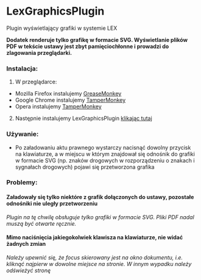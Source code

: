 # LexGraphicsPlugin
Plugin wyświetlający grafiki w systemie LEX
 
**Dodatek renderuje tylko grafikę w formacie SVG. Wyświetlanie plików PDF w tekście ustawy jest zbyt pamięciochłonne i prowadzi do zlagowania przeglądarki.**

### Instalacja:


1. W przeglądarce:
  * Mozilla Firefox instalujemy [GreaseMonkey](https://addons.mozilla.org/es/firefox/addon/greasemonkey/)
  * Google Chrome instalujemy [TamperMonkey](https://chrome.google.com/webstore/detail/tampermonkey/dhdgffkkebhmkfjojejmpbldmpobfkfo?hl=pl)
  * Opera instalujemy [TamperMonkey](https://addons.opera.com/es/extensions/details/tampermonkey-beta/?display=en)

2. Następnie instalujemy LexGraphicsPlugin [klikając tutaj](https://github.com/kamild706/LexGraphicsPlugin/raw/master/LexGraphicsPlugin.user.js)


### Używanie:
* Po załadowaniu aktu prawnego wystarczy nacisnąć dowolny przycisk na klawiaturze, a w miejscu w którym znajdował się odnośnik do grafiki w formacie SVG (np. znaków drogowych w rozporządzeniu o znakach i sygnałach drogowych) pojawi się przetworzona grafika


### Problemy:
#### Załadowały się tylko niektóre z grafik dołączonych do ustawy, pozostałe odnośniki nie uległy przetworzeniu
_Plugin na tę chwilę obsługuje tylko grafiki w formacie SVG. Pliki PDF nadal muszą być otwarte ręcznie._

#### Mimo naciśnięcia jakiegokolwiek klawisza na klawiaturze, nie widać żadnych zmian

_Należy upewnić się, że focus skierowany jest na okno dokumentu, i.e. kliknąć najpierw w dowolne miejsce na stronie. W innym wypadku należy odświeżyć stronę_
